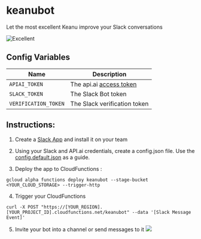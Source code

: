 # keanubot
Let the most excellent Keanu improve your Slack conversations

![Excellent](https://cloud.githubusercontent.com/assets/35968/23574957/3c4cd150-003a-11e7-96c2-2a3e0df7df2c.png)

## Config Variables
Name | Description
---|---
`APIAI_TOKEN` | The api.ai [access token](https://docs.api.ai/docs/authentication)
`SLACK_TOKEN` | The Slack Bot token 
`VERIFICATION_TOKEN` | The Slack verification token

## Instructions:

1. Create a [Slack App](./slack.md) and install it on your team

2. Using your Slack and API.ai credentials, create a config.json file. Use
the [config.default.json](./config.default.json) as a guide.

3. Deploy the app to CloudFunctions :
```
gcloud alpha functions deploy keanubot --stage-bucket <YOUR_CLOUD_STORAGE> --trigger-http
```

4. Trigger your CloudFunctions
```
curl -X POST "https://[YOUR_REGION].[YOUR_PROJECT_ID].cloudfunctions.net/keanubot" --data '[Slack Message Event]'
```

5. Invite your bot into a channel or send messages to it
![](https://cloud.githubusercontent.com/assets/35968/23574948/14166368-003a-11e7-94ed-1cf585dbb2e8.png)